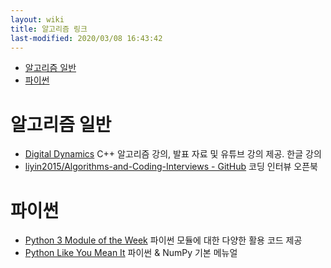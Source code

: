 ```yaml
---
layout: wiki 
title: 알고리즘 링크
last-modified: 2020/03/08 16:43:42
---
```


<!-- TOC -->

- [알고리즘 일반](#알고리즘-일반)
- [파이썬](#파이썬)

<!-- /TOC -->

# 알고리즘 일반
- [Digital Dynamics](http://ddmix.blogspot.com/search/label/cppalgo) C++ 알고리즘 강의, 발표 자료 및 유튜브 강의 제공. 한글 강의
- [liyin2015/Algorithms-and-Coding-Interviews - GitHub](https://github.com/liyin2015/Algorithms-and-Coding-Interviews) 코딩 인터뷰 오픈북

# 파이썬
- [Python 3 Module of the Week](https://pymotw.com/3/) 파이썬 모듈에 대한 다양한 활용 코드 제공
- [Python Like You Mean It](https://www.pythonlikeyoumeanit.com/index.html) 파이썬 & NumPy 기본 메뉴얼